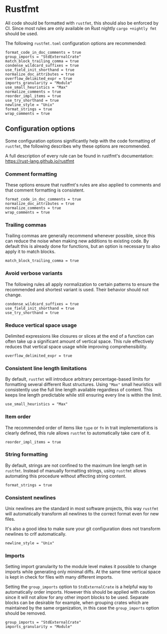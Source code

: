 # Rustfmt

All code should be formatted with `rustfmt`, this should also be enforced by CI.
Since most rules are only available on Rust nightly `cargo +nightly fmt` should
be used.

The following `rustfmt.toml` configuration options are recommended:

```
format_code_in_doc_comments = true
group_imports = "StdExternalCrate"
match_block_trailing_comma = true
condense_wildcard_suffixes = true
use_field_init_shorthand = true
normalize_doc_attributes = true
overflow_delimited_expr = true
imports_granularity = "Module"
use_small_heuristics = "Max"
normalize_comments = true
reorder_impl_items = true
use_try_shorthand = true
newline_style = "Unix"
format_strings = true
wrap_comments = true
```

## Configuration options

Some configuration options significantly help with the code formatting of
`rustfmt`, the following describes why these options are recommended.

A full description of every rule can be found in rustfmt's documentation:
https://rust-lang.github.io/rustfmt

### Comment formatting

These options ensure that rustfmt's rules are also applied to comments and that
comment formatting is consistent.

```
format_code_in_doc_comments = true
normalize_doc_attributes = true
normalize_comments = true
wrap_comments = true
```

### Trailing commas

Trailing commas are generally recommend whenever possible, since this can reduce
the noise when making new additions to existing code. By default this is already
done for functions, but an option is necessary to also apply it to match blocks.

```
match_block_trailing_comma = true
```

### Avoid verbose variants

The following rules all apply normalization to certain patterns to ensure the
recommended and shortest variant is used. Their behavior should not change.

```
condense_wildcard_suffixes = true
use_field_init_shorthand = true
use_try_shorthand = true
```

### Reduce vertical space usage

Delimited expressions like closures or slices at the end of a function can often
take up a significant amount of vertical space. This rule effectively reduces
that vertical space usage while improving comprehensibility.

```
overflow_delimited_expr = true
```

### Consistent line length limitations

By default, `rustfmt` will introduce arbitrary percentage-based limits for
formatting several different Rust structures. Using `"Max"` small heuristics
will consistently use the full line length available regardless of content. This
keeps line length predictable while still ensuring every line is within the
limit.

```
use_small_heuristics = "Max"
```

### Item order

The recommended order of items like `type` or `fn` in trait implementations is
clearly defined, this rule allows `rustfmt` to automatically take care of it.

```
reorder_impl_items = true
```

### String formatting

By default, strings are not confined to the maximum line length set in
`rustfmt`. Instead of manually formatting strings, using `rustfmt` allows
automating this procedure without affecting string content.

```
format_strings = true
```

### Consistent newlines

Unix newlines are the standard in most software projects, this way `rustfmt`
will automatically transform all newlines to the correct format even for new
files.

It's also a good idea to make sure your git configuration does not transform
newlines to crlf automatically.

```
newline_style = "Unix"
```

### Imports

Setting import granularity to the module level makes it possible to change
imports while generating only minimal diffs. At the same time vertical space is
kept in check for files with many different imports.

Setting the `group_imports` option to `StdExternalCrate` is a helpful way to
automatically order imports. However this should be applied with caution since
it will not allow for any other import blocks to be used. Separate blocks can be
desirable for example, when grouping crates which are maintained by the same
organization, in this case the `group_imports` option should be removed.

```
group_imports = "StdExternalCrate"
imports_granularity = "Module"
```
